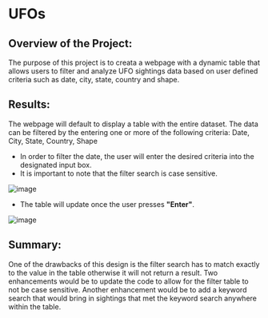 # UFOs

## Overview of the Project:

The purpose of this project is to creata a webpage with a dynamic table that allows users to filter and analyze UFO sightings data based on user defined criteria such as date, city, state, country and shape. 


## Results:

The webpage will default to display a table with the entire dataset. 
The data can be filtered by the entering one or more of the following criteria: Date, City, State, Country, Shape

- In order to filter the date, the user will enter the desired criteria into the designated input box. 
- It is important to note that the filter search is case sensitive. 

![image](https://user-images.githubusercontent.com/91445591/158310090-538f7500-4d29-4494-a148-273b266c9c43.png)

- The table will update once the user presses **"Enter"**. 

![image](https://user-images.githubusercontent.com/91445591/158310018-4089b500-59c9-41e1-bdd9-240d0eeb3577.png)

## Summary:

One of the drawbacks of this design is the filter search has to match exactly to the value in the table otherwise it will not return a result. 
Two enhancements would be to update the code to allow for the filter table to not be case sensitive. Another enhancement would be to add a keyword search that would bring in sightings that met the keyword search anywhere within the table. 
